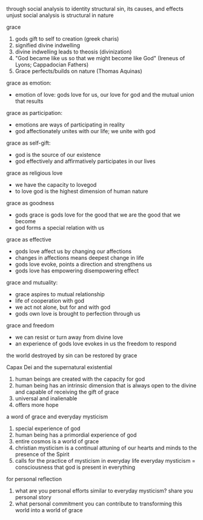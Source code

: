 through social analysis to identity structural sin, its causes, and effects
unjust social analysis is structural in nature

grace
1. gods gift to self to creation (greek charis)
2. signified divine indwelling
3. divine indwelling leads to theosis (divinization)
4. "God became like us so that we might become like God"  (Ireneus of Lyons; Cappadocian Fathers)
5. Grace perfects/builds on nature (Thomas Aquinas)

grace as emotion:
* emotion of love: gods love for us, our love for god and the mutual union that results

grace as participation:
* emotions are ways of participating in reality
* god affectionately unites with our life; we unite with god

grace as self-gift:
* god is the source of our existence
* god effectively and affirmatively participates in our lives

grace as religious love
* we have the capacity to lovegod
* to love god is the highest dimension of human nature

grace as goodness
* gods grace is gods love for the good that we are the good that we become
* god forms a special relation with us

grace as effective
* gods love affect us by changing our affections
* changes in affections means deepest change in life
* gods love evoke, points a direction and strengthens us
* gods love has empowering disempowering effect

grace and mutuality:
* grace aspires to mutual relationship
* life of cooperation with god
* we act not alone, but for and with god
* gods own love is brought to perfection through us

grace and freedom
* we can resist or turn away from divine love
* an experience of gods love evokes in us the freedom to respond

the world destroyed by sin can be restored by grace

Capax Dei and the supernatural existential
1. human beings are created with the capacity for god
2. human being has an intrinsic dimension that is always open to the divine and capable of receiving the gift of grace
3. universal and inalienable
4. offers more hope

a word of grace and everyday mysticism
1. special experience of god
2. human being has a primordial experience of god
3. entire cosmos is a world of grace
4. christian mysticism is a continual attuning of our hearts and minds to the presence of the Spirit
5. calls for the practice of mysticism in everyday life
everyday mysticism = consciousness that god is present in everything

for personal reflection
1. what are you personal efforts similar to everyday mysticism? share you personal story
2. what personal commitment you can contribute to transforming this world into a world of grace